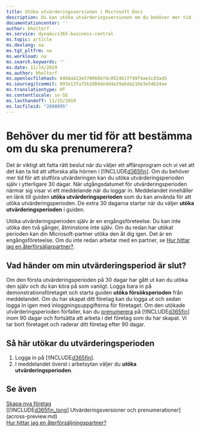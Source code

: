 ```yaml
---
title: Utöka utvärderingsversionen | Microsoft Docs
description: Du kan utöka utvärderingsversionen om du behöver mer tid för att bestämma om du vill prenumerera.
documentationcenter: ''
author: bholtorf
ms.service: dynamics365-business-central
ms.topic: article
ms.devlang: na
ms.tgt_pltfrm: na
ms.workload: na
ms.search.keywords: ''
ms.date: 11/14/2019
ms.author: bholtorf
ms.openlocfilehash: 6468ab23e570066bfdc052461ff49f4ae3c03ad5
ms.sourcegitcommit: 893e13fa75b2d04dedd4a29abda216e3e54b24ae
ms.translationtype: HT
ms.contentlocale: sv-SE
ms.lasthandoff: 11/15/2019
ms.locfileid: "2808895"
---
```

# <a name="need-more-time-to-decide-whether-to-subscribe"></a>Behöver du mer tid för att bestämma om du ska prenumerera?
Det är viktigt att fatta rätt beslut när du väljer ett affärsprogram och vi vet att det kan ta tid att utforska alla hörnen i [!INCLUDE[d365fin](includes/d365fin_md.md)]. Om du behöver mer tid för att slutföra utvärderingen kan du utöka utvärderingsperioden själv i ytterligare 30 dagar. När utgångsdatumet för utvärderingsperioden närmar sig visar vi ett meddelande när du loggar in. Meddelandet innehåller en länk till guiden **utöka utvärderingsperioden** som du kan använda för att utöka utvärderingsperioden. De extra 30 dagarna startar när du väljer **utöka utvärderingsperioden** i guiden.

Utöka utvärderingsperioden själv är en engångsföreteelse. Du kan inte utöka den två gånger, åtminstone inte själv. Om du redan har utökat perioden kan din Microsoft-partner utöka den åt dig igen. Det är en engångsföreteelse. Om du inte redan arbetar med en partner, se [Hur hittar jag en återförsäljarpartner?](across-faq.md#findpartner).

## <a name="what-happens-if-my-trial-period-is-expired"></a>Vad händer om min utvärderingsperiod är slut?
Om den första utvärderingsperioden på 30 dagar har gått ut kan du utöka den själv och du kan köra på som vanligt. Logga bara in på demonstrationsföretaget och starta guiden **utöka försöksperioden** från meddelandet. Om du har skapat ditt företag kan du logga ut och sedan logga in igen med inloggningsuppgifterna för företaget. Om den utökade utvärderingsperioden förfaller, kan du [prenumerera](https://go.microsoft.com/fwlink/?linkid=828659) på [!INCLUDE[d365fin](includes/d365fin_md.md)] inom 90 dagar och fortsätta att arbeta i det företag som du har skapat. Vi tar bort företaget och raderar ditt företag efter 90 dagar. 

## <a name="to-extend-your-trial-period"></a>Så här utökar du utvärderingsperioden
1. Logga in på [!INCLUDE[d365fin](includes/d365fin_md.md)].
2. I meddelandet överst i arbetsytan väljer du **utöka utvärderingsperioden**.

## <a name="see-also"></a>Se även

[Skapa nya företag](about-new-company.md)  
[[!INCLUDE[d365fin_long](includes/d365fin_long_md.md)] Utvärderingsversioner och prenumerationer](across-preview.md)  
[Hur hittar jag en återförsäljningspartner?](across-faq.md#findpartner)  
